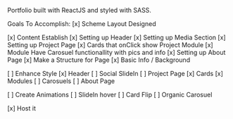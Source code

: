 Portfolio built with ReactJS and styled with SASS.

Goals To Accomplish:
[x] Scheme Layout Designed

[x] Content Establish
    [x] Setting up Header
    [x] Setting up Media Section
    [x] Setting up Project Page
        [x] Cards that onClick show Project Module
        [x] Module Have Carosuel functionallity with pics and info
    [x] Setting up About Page
        [x] Make a Structure for Page
        [x] Basic Info / Background

[ ] Enhance Style
    [x] Header
    [ ] Social SlideIn
    [ ] Project Page
        [x] Cards
        [x] Modules
        [ ] Carosuels
    [ ] About Page

[ ] Create Animations
    [ ] SlideIn hover
    [ ] Card Flip
    [ ] Organic Carosuel

[x] Host it